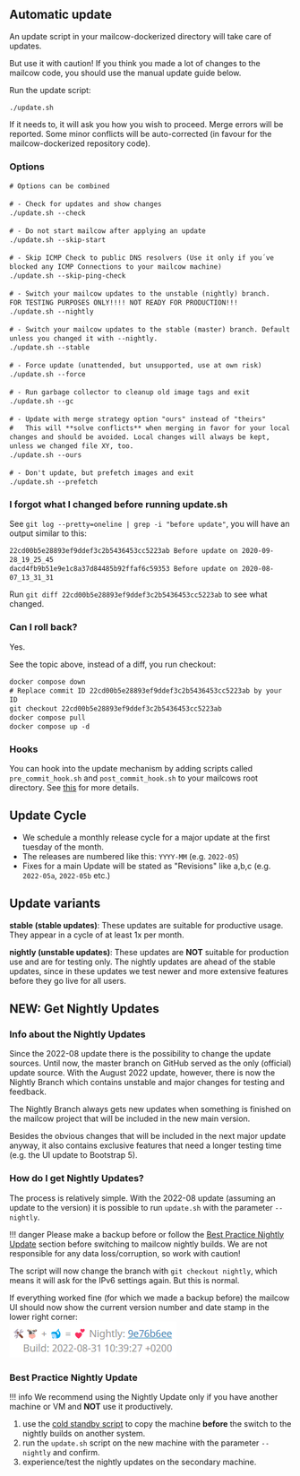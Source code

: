 ## Automatic update

An update script in your mailcow-dockerized directory will take care of updates.

But use it with caution! If you think you made a lot of changes to the mailcow code, you should use the manual update guide below.

Run the update script:
```
./update.sh
```

If it needs to, it will ask you how you wish to proceed.
Merge errors will be reported.
Some minor conflicts will be auto-corrected (in favour for the mailcow-dockerized repository code).

### Options

```
# Options can be combined

# - Check for updates and show changes
./update.sh --check

# - Do not start mailcow after applying an update
./update.sh --skip-start

# - Skip ICMP Check to public DNS resolvers (Use it only if you´ve blocked any ICMP Connections to your mailcow machine)
./update.sh --skip-ping-check

# - Switch your mailcow updates to the unstable (nightly) branch.
FOR TESTING PURPOSES ONLY!!!! NOT READY FOR PRODUCTION!!!
./update.sh --nightly

# - Switch your mailcow updates to the stable (master) branch. Default unless you changed it with --nightly.
./update.sh --stable

# - Force update (unattended, but unsupported, use at own risk)
./update.sh --force

# - Run garbage collector to cleanup old image tags and exit
./update.sh --gc

# - Update with merge strategy option "ours" instead of "theirs"
#   This will **solve conflicts** when merging in favor for your local changes and should be avoided. Local changes will always be kept, unless we changed file XY, too.
./update.sh --ours

# - Don't update, but prefetch images and exit
./update.sh --prefetch
```

### I forgot what I changed before running update.sh

See `git log --pretty=oneline | grep -i "before update"`, you will have an output similar to this:

```
22cd00b5e28893ef9ddef3c2b5436453cc5223ab Before update on 2020-09-28_19_25_45
dacd4fb9b51e9e1c8a37d84485b92ffaf6c59353 Before update on 2020-08-07_13_31_31
```

Run `git diff 22cd00b5e28893ef9ddef3c2b5436453cc5223ab` to see what changed.

### Can I roll back?

Yes.

See the topic above, instead of a diff, you run checkout:

```
docker compose down
# Replace commit ID 22cd00b5e28893ef9ddef3c2b5436453cc5223ab by your ID
git checkout 22cd00b5e28893ef9ddef3c2b5436453cc5223ab
docker compose pull
docker compose up -d
```

### Hooks

You can hook into the update mechanism by adding scripts called `pre_commit_hook.sh` and `post_commit_hook.sh` to your mailcows root directory. See [this](../manual-guides/u_e-update-hooks.md) for more details.

## Update Cycle

- We schedule a monthly release cycle for a major update at the first tuesday of the month.
- The releases are numbered like this: `YYYY-MM` (e.g. `2022-05`)
- Fixes for a main Update will be stated as "Revisions" like a,b,c (e.g. `2022-05a`, `2022-05b` etc.)

## Update variants

**stable (stable updates)**: These updates are suitable for productive usage. They appear in a cycle of at least 1x per month.

**nightly (unstable updates)**: These updates are **NOT** suitable for production use and are for testing only. The nightly updates are ahead of the stable updates, since in these updates we test newer and more extensive features before they go live for all users.

## NEW: Get Nightly Updates
### Info about the Nightly Updates
Since the 2022-08 update there is the possibility to change the update sources. Until now, the master branch on GitHub served as the only (official) update source. With the August 2022 update, however, there is now the Nightly Branch which contains unstable and major changes for testing and feedback.

The Nightly Branch always gets new updates when something is finished on the mailcow project that will be included in the new main version.

Besides the obvious changes that will be included in the next major update anyway, it also contains exclusive features that need a longer testing time (e.g. the UI update to Bootstrap 5).

### How do I get Nightly Updates?
The process is relatively simple. With the 2022-08 update (assuming an update to the version) it is possible to run `update.sh` with the parameter `--nightly`.

!!! danger
        Please make a backup before or follow the [Best Practice Nightly Update](#best-practice-nightly-update) section before switching to mailcow nightly builds. We are not responsible for any data loss/corruption, so work with caution!

The script will now change the branch with `git checkout nightly`, which means it will ask for the IPv6 settings again. But this is normal.

If everything worked fine (for which we made a backup before) the mailcow UI should now show the current version number and date stamp in the lower right corner:<br>
![nightly footer](../assets/images/i_u_m/nightly_footer.png)

### Best Practice Nightly Update
!!! info
        We recommend using the Nightly Update only if you have another machine or VM and **NOT** use it productively.

1. use the [cold standby script](../backup_restore/b_n_r-coldstandby.en.md) to copy the machine **before** the switch to the nightly builds on another system.
2. run the `update.sh` script on the new machine with the parameter `--nightly` and confirm.
3. experience/test the nightly updates on the secondary machine.